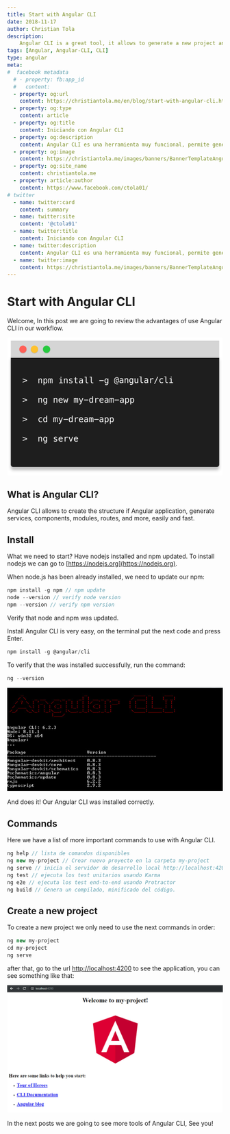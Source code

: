 ```yaml
---
title: Start with Angular CLI
date: 2018-11-17
author: Christian Tola
description:
    Angular CLI is a great tool, it allows to generate a new project and optimizing our workflow with angular, a very necessary tool for web development.
tags: [Angular, Angular-CLI, CLI]
type: angular
meta:
#  facebook metadata
  # - property: fb:app_id
  #   content: 
  - property: og:url
    content: https://christiantola.me/en/blog/start-with-angular-cli.html
  - property: og:type
    content: article
  - property: og:title
    content: Iniciando con Angular CLI
  - property: og:description
    content: Angular CLI es una herramienta muy funcional, permite generar un nuevo proyecto y optimizar nuestro flujo de trabajo con angular...
  - property: og:image
    content: https://christiantola.me/images/banners/BannerTemplateAngular.jpg
  - property: og:site_name
    content: christiantola.me
  - property: article:author
    content: https://www.facebook.com/ctola01/
# twitter
  - name: twitter:card
    content: summary
  - name: twitter:site
    content: '@ctola91'
  - name: twitter:title
    content: Iniciando con Angular CLI
  - name: twitter:description
    content: Angular CLI es una herramienta muy funcional, permite generar un nuevo proyecto y optimizar nuestro flujo de trabajo con angular...
  - name: twitter:image
    content: https://christiantola.me/images/banners/BannerTemplateAngular.jpg
---
```


# Start with Angular CLI
<Info />

<Banner url="start-with-angular-cli.jpg" alt="start with angular cli"/>

Welcome, In this post we are going to review the advantages of use Angular CLI in our workflow.

![Angular CLI commands](./images/iniciando-con-angular-cli/cli-logo.svg)

## What is Angular CLI?

Angular CLI allows to create the structure if Angular application, generate services, components, modules, routes, and more, easily and fast.

## Install

What we need to start? Have nodejs installed and npm updated. To install nodejs we can go to [https://nodejs.org](https://nodejs.org).

When node.js has been already installed, we need to update our npm:

```javascript
npm install -g npm // npm update
node --version // verify node version
npm --version // verify npm version
```

Verify that node and npm was updated.

Install Angular CLI is very easy, on the terminal put the next code and press Enter.

```javascript
npm install -g @angular/cli
```

To verify that the was installed successfully, run the command:

```javascript
ng --version
```

![Angular CLI Version](./images/iniciando-con-angular-cli/angular-cli-version.jpg)

And does it! Our Angular CLI was installed correctly.

## Commands

Here we have a list of more important commands to use with Angular CLI.

```javascript
ng help // lista de comandos disponibles
ng new my-project // Crear nuevo proyecto en la carpeta my-project
ng serve // inicia el servidor de desarrollo local http://localhost:4200
ng test // ejecuta los test unitarios usando Karma
ng e2e // ejecuta los test end-to-end usando Protractor
ng build // Genera un compilado, minificado del código.
```

## Create a new project

To create a new project we only need to use the next commands in order:

```Javascript
ng new my-project
cd my-project
ng serve
```

after that, go to the url [http://localhost:4200](http://localhost:4200) to see the application, you can see something like that:

![Angular first page](./images/iniciando-con-angular-cli/angular-first-page.jpg)

In the next posts we are going to see more tools of Angular CLI, See you!

<Disqus />